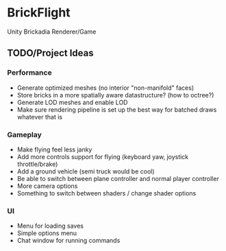 # BrickFlight
Unity Brickadia Renderer/Game

## TODO/Project Ideas
### Performance
- Generate optimized meshes (no interior "non-manifold" faces)
- Store bricks in a more spatially aware datastructure? (how to octree?)
- Generate LOD meshes and enable LOD
- Make sure rendering pipeline is set up the best way for batched draws whatever that is

### Gameplay
- Make flying feel less janky
- Add more controls support for flying (keyboard yaw, joystick throttle/brake)
- Add a ground vehicle (semi truck would be cool)
- Be able to switch between plane controller and normal player controller
- More camera options
- Something to switch between shaders / change shader options

### UI
- Menu for loading saves
- Simple options menu
- Chat window for running commands
